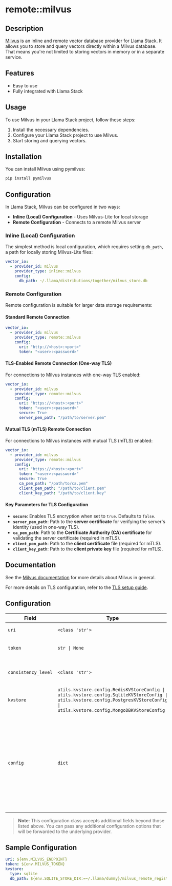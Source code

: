 # remote::milvus

## Description


[Milvus](https://milvus.io/) is an inline and remote vector database provider for Llama Stack. It
allows you to store and query vectors directly within a Milvus database.
That means you're not limited to storing vectors in memory or in a separate service.

## Features

- Easy to use
- Fully integrated with Llama Stack

## Usage

To use Milvus in your Llama Stack project, follow these steps:

1. Install the necessary dependencies.
2. Configure your Llama Stack project to use Milvus.
3. Start storing and querying vectors.

## Installation

You can install Milvus using pymilvus:

```bash
pip install pymilvus
```

## Configuration

In Llama Stack, Milvus can be configured in two ways:
- **Inline (Local) Configuration** - Uses Milvus-Lite for local storage
- **Remote Configuration** - Connects to a remote Milvus server

### Inline (Local) Configuration

The simplest method is local configuration, which requires setting `db_path`, a path for locally storing Milvus-Lite files:

```yaml
vector_io:
  - provider_id: milvus
    provider_type: inline::milvus
    config:
      db_path: ~/.llama/distributions/together/milvus_store.db
```

### Remote Configuration

Remote configuration is suitable for larger data storage requirements:

#### Standard Remote Connection

```yaml
vector_io:
  - provider_id: milvus
    provider_type: remote::milvus
    config:
      uri: "http://<host>:<port>"
      token: "<user>:<password>"
```

#### TLS-Enabled Remote Connection (One-way TLS)

For connections to Milvus instances with one-way TLS enabled:

```yaml
vector_io:
  - provider_id: milvus
    provider_type: remote::milvus
    config:
      uri: "https://<host>:<port>"
      token: "<user>:<password>"
      secure: True
      server_pem_path: "/path/to/server.pem"
```

#### Mutual TLS (mTLS) Remote Connection

For connections to Milvus instances with mutual TLS (mTLS) enabled:

```yaml
vector_io:
  - provider_id: milvus
    provider_type: remote::milvus
    config:
      uri: "https://<host>:<port>"
      token: "<user>:<password>"
      secure: True
      ca_pem_path: "/path/to/ca.pem"
      client_pem_path: "/path/to/client.pem"
      client_key_path: "/path/to/client.key"
```

#### Key Parameters for TLS Configuration

- **`secure`**: Enables TLS encryption when set to `true`. Defaults to `false`.
- **`server_pem_path`**: Path to the **server certificate** for verifying the server's identity (used in one-way TLS).
- **`ca_pem_path`**: Path to the **Certificate Authority (CA) certificate** for validating the server certificate (required in mTLS).
- **`client_pem_path`**: Path to the **client certificate** file (required for mTLS).
- **`client_key_path`**: Path to the **client private key** file (required for mTLS).

## Documentation
See the [Milvus documentation](https://milvus.io/docs/install-overview.md) for more details about Milvus in general.

For more details on TLS configuration, refer to the [TLS setup guide](https://milvus.io/docs/tls.md).


## Configuration

| Field | Type | Required | Default | Description |
|-------|------|----------|---------|-------------|
| `uri` | `<class 'str'>` | No | PydanticUndefined | The URI of the Milvus server |
| `token` | `str \| None` | No | PydanticUndefined | The token of the Milvus server |
| `consistency_level` | `<class 'str'>` | No | Strong | The consistency level of the Milvus server |
| `kvstore` | `utils.kvstore.config.RedisKVStoreConfig \| utils.kvstore.config.SqliteKVStoreConfig \| utils.kvstore.config.PostgresKVStoreConfig \| utils.kvstore.config.MongoDBKVStoreConfig` | No | sqlite | Config for KV store backend |
| `config` | `dict` | No | {} | This configuration allows additional fields to be passed through to the underlying Milvus client. See the [Milvus](https://milvus.io/docs/install-overview.md) documentation for more details about Milvus in general. |

> **Note**: This configuration class accepts additional fields beyond those listed above. You can pass any additional configuration options that will be forwarded to the underlying provider.

## Sample Configuration

```yaml
uri: ${env.MILVUS_ENDPOINT}
token: ${env.MILVUS_TOKEN}
kvstore:
  type: sqlite
  db_path: ${env.SQLITE_STORE_DIR:=~/.llama/dummy}/milvus_remote_registry.db

```

